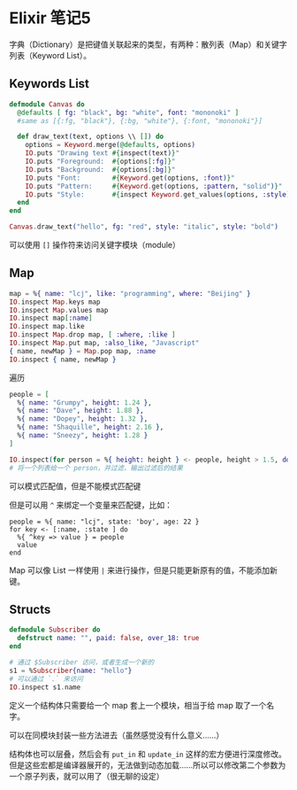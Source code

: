 # Elixir 笔记5

字典（Dictionary）是把键值关联起来的类型，有两种：散列表（Map）和关键字列表（Keyword List）。

## Keywords List

```elixir
defmodule Canvas do
  @defaults [ fg: "black", bg: "white", font: "mononoki" ]
  #same as [{:fg, "black"}, {:bg, "white"}, {:font, "mononoki"}]

  def draw_text(text, options \\ []) do
    options = Keyword.merge(@defaults, options)
    IO.puts "Drawing text #{inspect(text)}"
    IO.puts "Foreground:  #{options[:fg]}"
    IO.puts "Background:  #{options[:bg]}"
    IO.puts "Font:        #{Keyword.get(options, :font)}"
    IO.puts "Pattern:     #{Keyword.get(options, :pattern, "solid")}"
    IO.puts "Style:       #{inspect Keyword.get_values(options, :style)}"
  end
end

Canvas.draw_text("hello", fg: "red", style: "italic", style: "bold")
```

可以使用 `[]` 操作符来访问关键字模块（module）


## Map

```elixir
map = %{ name: "lcj", like: "programming", where: "Beijing" }
IO.inspect Map.keys map
IO.inspect Map.values map
IO.inspect map[:name]
IO.inspect map.like
IO.inspect Map.drop map, [ :where, :like ]
IO.inspect Map.put map, :also_like, "Javascript"
{ name, newMap } = Map.pop map, :name
IO.inspect { name, newMap }

```

遍历

```elixir
people = [
  %{ name: "Grumpy", height: 1.24 },
  %{ name: "Dave", height: 1.88 },
  %{ name: "Dopey", height: 1.32 },
  %{ name: "Shaquille", height: 2.16 },
  %{ name: "Sneezy", height: 1.28 }
]

IO.inspect(for person = %{ height: height } <- people, height > 1.5, do: person)
# 将一个列表给一个 person，并过滤，输出过滤后的结果
```

可以模式匹配值，但是不能模式匹配键

但是可以用 `^` 来绑定一个变量来匹配键，比如：
```
people = %{ name: "lcj", state: 'boy', age: 22 }
for key <- [:name, :state ] do
  %{ ^key => value } = people
  value
end
```

Map 可以像 List 一样使用 `|` 来进行操作，但是只能更新原有的值，不能添加新键。

## Structs

```elixir
defmodule Subscriber do
  defstruct name: "", paid: false, over_18: true
end

# 通过 $Subscriber 访问，或者生成一个新的
s1 = %Subscriber{name: "hello"}
# 可以通过 `.` 来访问
IO.inspect s1.name
```

定义一个结构体只需要给一个 map 套上一个模块，相当于给 map 取了一个名字。

可以在同模块封装一些方法进去（虽然感觉没有什么意义……）

结构体也可以层叠，然后会有 `put_in` 和 `update_in` 这样的宏方便进行深度修改。但是这些宏都是编译器展开的，无法做到动态加载……所以可以修改第二个参数为一个原子列表，就可以用了（很无聊的设定）


